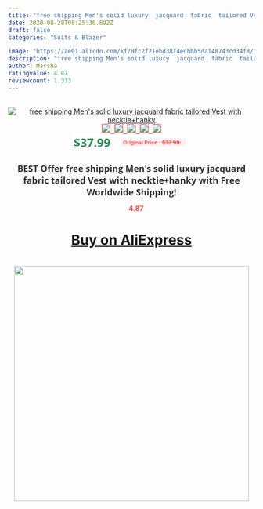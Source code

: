 ```yaml
---
title: "free shipping Men's solid luxury  jacquard  fabric  tailored Vest with necktie+hanky"
date: 2020-08-28T08:25:36.892Z
draft: false
categories: "Suits & Blazer"

image: "https://ae01.alicdn.com/kf/Hfc2f21ebd38f4edbbb5da148743cd34fR/free-shipping-Men-s-solid-luxury-jacquard-fabric-tailored-Vest-with-necktie-hanky.jpg"
description: "free shipping Men's solid luxury  jacquard  fabric  tailored Vest with necktie+hanky"
author: Marsha
ratingvalue: 4.87
reviewcount: 1.333
---
```

<br>
<div style="text-align: center;">
<a href="https://s.click.aliexpress.com/e/_AtEGCH" target="_blank" rel="nofollow noopener noreferrer"><img alt="free shipping Men's solid luxury  jacquard  fabric  tailored Vest with necktie+hanky" class="magnifier-image" src="https://ae01.alicdn.com/kf/Hfc2f21ebd38f4edbbb5da148743cd34fR/free-shipping-Men-s-solid-luxury-jacquard-fabric-tailored-Vest-with-necktie-hanky.jpg_640x640.jpg">
<br>
<img style="border:1px solid salmon" src="https://ae01.alicdn.com/kf/Hfc2f21ebd38f4edbbb5da148743cd34fR/free-shipping-Men-s-solid-luxury-jacquard-fabric-tailored-Vest-with-necktie-hanky.jpg_120x120.jpg">&nbsp;&nbsp;<img style="border:1px solid salmon" src="_120x120.jpg">&nbsp;&nbsp;<img style="border:1px solid salmon" src="_120x120.jpg">&nbsp;&nbsp;<img style="border:1px solid salmon" src="_120x120.jpg">&nbsp;&nbsp;<img style="border:1px solid salmon" src="_120x120.jpg"></a></div><br0>
<div style="text-align: center;"><span style="background-color: white; border: 0px; box-sizing: border-box; color: seagreen; display: inline-block; font-family: &quot;open sans&quot; , &quot;arial&quot; , &quot;helvetica&quot; , sans-serif , &quot;heiti&quot;; font-size: 24px; font-stretch: inherit; font-weight: 700; line-height: inherit; margin: 0px 10px 0px 0px; padding: 0px; vertical-align: middle;">$37.99 </span>
<span style="background: rgb(255 , 241 , 241); border-radius: 3px; border: 0px; box-sizing: border-box; color: #ff4747; display: inline-block; font-family: inherit; font-size: 12px; font-stretch: inherit; font-style: inherit; font-variant: inherit; font-weight: 600; line-height: inherit; margin: 0px; padding: 2px 5px; transform: scale(0.9); vertical-align: middle;">Original Price : <b style="text-decoration: line-through;">$37.99 </b> &nbsp;&nbsp;</span></div>
<h1 style="color: #333333; display: inline-block; font-family: &quot;open sans&quot; , &quot;arial&quot; , &quot;helvetica&quot; , sans-serif , &quot;heiti&quot;; font-size: 18px; font-stretch: inherit; font-weight: 700; text-align: center;">BEST Offer free shipping Men's solid luxury  jacquard  fabric  tailored Vest with necktie+hanky with Free Worldwide Shipping!</h1>
<div style="color: #ff4747; text-align: center;">
<img src="https://4.bp.blogspot.com/-M0ZcTcb-5uY/XleCXlxnR4I/AAAAAAAAAEc/OrjgMkXV1oMQFaCRZj5HQwOCBcu3w1FegCPcBGAYYCw/s1600/star.png" style="height: 15px;">&nbsp;<b>4.87</b></div>
<div class="button_cont" align="center"><a class="buynow_a" href="https://s.click.aliexpress.com/e/_AtEGCH" target="_blank" rel="nofollow noopener noreferrer"><H1>Buy on AliExpress</H1></a></div><br>
<div class="separator" style="clear: both; text-align: center;">
<img src="https://lh3.googleusercontent.com/-pTy5HemUv9M/XlePHvY0dAI/AAAAAAAAAE4/0nX5iRUoIWY8eMW9Dpxeirr157OZliDIgCLcBGAsYHQ/s1600/badge.gif" width="480">
</div>
